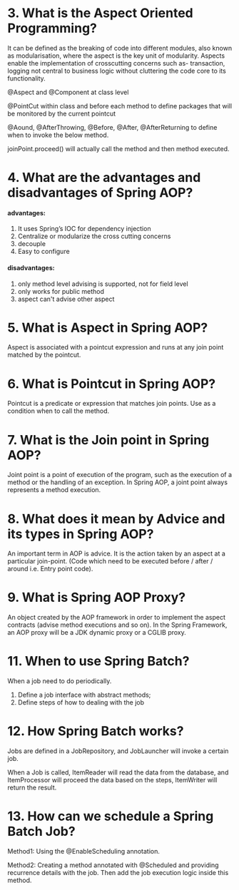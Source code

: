 # 3. What is the Aspect Oriented Programming?
It can be defined as the breaking of code into different modules, also known as modularisation, where the aspect is the key unit of modularity. Aspects enable the implementation of crosscutting concerns such as- transaction, logging not central to business logic without cluttering the code core to its functionality.

@Aspect and @Component at class level

@PointCut within class and before each method to define packages that will be monitored by the current pointcut

@Aound, @AfterThrowing, @Before, @After, @AfterReturning to define when to invoke the below method.

joinPoint.proceed() will actually call the method and then method executed.

# 4. What are the advantages and disadvantages of Spring AOP?

#### advantages:
1. It uses Spring’s IOC for dependency injection
2. Centralize or modularize the cross cutting concerns
3. decouple
4. Easy to configure


#### disadvantages:
1. only method level advising is supported, not for field level
2. only works for public method 
3. aspect can't advise other aspect


# 5. What is Aspect in Spring AOP?
Aspect is associated with a pointcut expression and runs at any join point matched by the pointcut. 

# 6. What is Pointcut in Spring AOP?
Pointcut is a predicate or expression that matches join points. Use as a condition when to call the method.

# 7. What is the Join point in Spring AOP?
Joint point is a point of execution of the program, such as the execution of a method or the handling of an exception. In Spring AOP, a joint point always represents a method execution.

# 8. What does it mean by Advice and its types in Spring AOP?
An important term in AOP is advice. It is the action taken by an aspect at a particular join-point. (Code which need to be executed before / after / around i.e. Entry point code).

# 9. What is Spring AOP Proxy?
An object created by the AOP framework in order to implement the aspect contracts (advise method executions and so on). In the Spring Framework, an AOP proxy will be a JDK dynamic proxy or a CGLIB proxy.


# 11. When to use Spring Batch?
When a job need to do periodically.

1. Define a job interface with abstract methods;
2. Define steps of how to dealing with the job

# 12. How Spring Batch works?

Jobs are defined in a JobRepository, and JobLauncher will invoke a certain job. 

When a Job is called, ItemReader will read the data from the database, and ItemProcessor will proceed the data based on the steps, ItemWriter will return the result.

# 13. How can we schedule a Spring Batch Job?

Method1: Using the @EnableScheduling annotation.

Method2: Creating a method annotated with @Scheduled and providing recurrence details with the job. Then add the job execution logic inside this method.